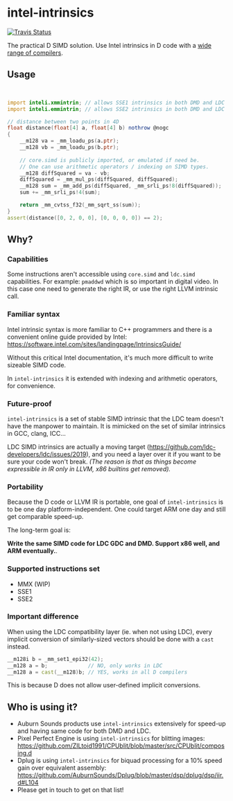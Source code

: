 # intel-intrinsics

[![Travis Status](https://travis-ci.org/AuburnSounds/intel-intrinsics.svg?branch=master)](https://travis-ci.org/AuburnSounds/intel-intrinsics)

The practical D SIMD solution. Use Intel intrinsics in D code with a [wide range of compilers](https://github.com/AuburnSounds/intel-intrinsics/blob/master/.travis.yml).


## Usage

```d


import inteli.xmmintrin; // allows SSE1 intrinsics in both DMD and LDC
import inteli.emmintrin; // allows SSE2 intrinsics in both DMD and LDC

// distance between two points in 4D
float distance(float[4] a, float[4] b) nothrow @nogc
{
    __m128 va = _mm_loadu_ps(a.ptr);
    __m128 vb = _mm_loadu_ps(b.ptr);
    
    // core.simd is publicly imported, or emulated if need be.
    // One can use arithmetic operators / indexing on SIMD types.
    __m128 diffSquared = va - vb;
    diffSquared = _mm_mul_ps(diffSquared, diffSquared);
    __m128 sum = _mm_add_ps(diffSquared, _mm_srli_ps!8(diffSquared));
    sum += _mm_srli_ps!4(sum); 

    return _mm_cvtss_f32(_mm_sqrt_ss(sum));
}
assert(distance([0, 2, 0, 0], [0, 0, 0, 0]) == 2);


```

## Why?

### Capabilities

Some instructions aren't accessible using `core.simd` and `ldc.simd` capabilities.
For example: `pmaddwd` which is so important in digital video.
In this case one need to generate the right IR, or use the right LLVM intrinsic call.

### Familiar syntax

Intel intrinsic syntax is more familiar to C++ programmers
and there is a convenient online guide provided by Intel:
https://software.intel.com/sites/landingpage/IntrinsicsGuide/

Without this critical Intel documentation, it's much more difficult to write sizeable SIMD code.

In `intel-intrinsics` it is extended with indexing and arithmetic operators, for convenience.


### Future-proof

`intel-intrinsics` is a set of stable SIMD intrinsic that the LDC team doesn't have the manpower to maintain.
It is mimicked on the set of similar intrinsics in GCC, clang, ICC...

LDC SIMD intrinsics are actually a moving target (https://github.com/ldc-developers/ldc/issues/2019),
and you need a layer over it if you want to be sure your code won't break.
_(The reason is that as things become expressible in IR only in LLVM, x86 builtins get removed)._


### Portability

Because the D code or LLVM IR is portable, one goal of `intel-intrinsics` is to be one day platform-independent. 
One could target ARM one day and still get comparable speed-up.

The long-term goal is:

**Write the same SIMD code for LDC GDC and DMD. Support x86 well, and ARM eventually.**. 


### Supported instructions set

- MMX (WIP)
- SSE1
- SSE2


### Important difference

When using the LDC compatibility layer (ie. when not using LDC), every implicit conversion of similarly-sized vectors
should be done with a `cast` instead.

```d
__m128i b = _mm_set1_epi32(42);
__m128 a = b;             // NO, only works in LDC
__m128 a = cast(__m128)b; // YES, works in all D compilers

```

This is because D does not allow user-defined implicit conversions.


## Who is using it?

- Auburn Sounds products use `intel-intrinsics` extensively for speed-up and having same code for both DMD and LDC.
- Pixel Perfect Engine is using `intel-intrinsics` for blitting images: https://github.com/ZILtoid1991/CPUblit/blob/master/src/CPUblit/composing.d
- Dplug is using `intel-intrinsics` for biquad processing for a 10% speed gain over equivalent assembly: https://github.com/AuburnSounds/Dplug/blob/master/dsp/dplug/dsp/iir.d#L104
- Please get in touch to get on that list!